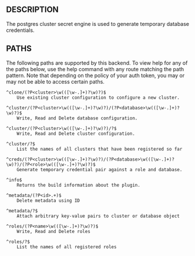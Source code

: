 ## DESCRIPTION

The postgres cluster secret engine is used to generate temporary database 
credentials.

## PATHS

The following paths are supported by this backend. To view help for
any of the paths below, use the help command with any route matching
the path pattern. Note that depending on the policy of your auth token,
you may or may not be able to access certain paths.

    ^clone/(?P<cluster>\w(([\w-.]+)?\w)?)$
        Use existing cluster configuration to configure a new cluster.

    ^cluster/(?P<cluster>\w(([\w-.]+)?\w)?)/(?P<database>\w(([\w-.]+)?\w)?)$
        Write, Read and Delete database configuration.

    ^cluster/(?P<cluster>\w(([\w-.]+)?\w)?)/?$
        Write, Read and Delete cluster configuration.

    ^cluster/?$
        List the names of all clusters that have been registered so far

    ^creds/(?P<cluster>\w(([\w-.]+)?\w)?)/(?P<database>\w(([\w-.]+)?\w)?)/(?P<role>\w(([\w-.]+)?\w)?)$
        Generate temporary credential pair against a role and database.

    ^info$
        Returns the build information about the plugin.

    ^metadata/(?P<id>.+)$
        Delete metadata using ID

    ^metadata/?$
        Attach arbitrary key-value pairs to cluster or database object

    ^roles/(?P<name>\w(([\w-.]+)?\w)?)$
        Write, Read and Delete roles

    ^roles/?$
        List the names of all registered roles
